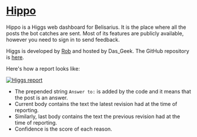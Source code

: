 # [Hippo](https://higgs.sobotics.org/Hippo)

Hippo is a Higgs web dashboard for Belisarius. It is the place where all the posts the bot catches are sent. Most of its features are publicly available, however you need to sign in to send feedback.

Higgs is developed by [Rob](https://github.com/rjrudman) and hosted by Das_Geek. The GitHub repository is [here](https://github.com/SOBotics/Higgs).

Here's how a report looks like:

[![Higgs report](https://i.stack.imgur.com/ffjpv.png)](https://i.stack.imgur.com/ffjpv.png)

- The prepended string `Answer to:` is added by the code and it means that the post is an answer.
- Current body contains the text the latest revision had at the time of reporting.
- Similarly, last body contains the text the previous revision had at the time of reporting.
- Confidence is the score of each reason.